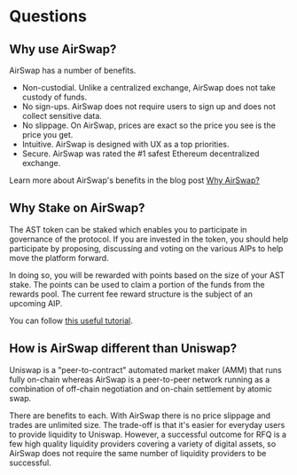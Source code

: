 # Questions

## Why use AirSwap?

AirSwap has a number of benefits.

* Non-custodial. Unlike a centralized exchange, AirSwap does not take custody of funds.
* No sign-ups. AirSwap does not require users to sign up and does not collect sensitive data.
* No slippage. On AirSwap, prices are exact so the price you see is the price you get.
* Intuitive. AirSwap is designed with UX as a top priorities.
* Secure. AirSwap was rated the \#1 safest Ethereum decentralized exchange.

Learn more about AirSwap's benefits in the blog post [Why AirSwap?](https://medium.com/fluidity/why-airswap-62ff8b4ee81d)

## Why Stake on AirSwap?

The AST token can be staked which enables you to participate in governance of the protocol. If you are invested in the token, you should help participate by proposing, discussing and voting on the various AIPs to help move the platform forward.

In doing so, you will be rewarded with points based on the size of your AST stake. The points can be used to claim a portion of the funds from the rewards pool. The current fee reward structure is the subject of an upcoming AIP.

You can follow [this useful tutorial](guides/voters.md).

## How is AirSwap different than Uniswap?

Uniswap is a "peer-to-contract" automated market maker \(AMM\) that runs fully on-chain whereas AirSwap is a peer-to-peer network running as a combination of off-chain negotiation and on-chain settlement by atomic swap.

There are benefits to each. With AirSwap there is no price slippage and trades are unlimited size. The trade-off is that it's easier for everyday users to provide liquidity to Uniswap. However, a successful outcome for RFQ is a few high quality liquidity providers covering a variety of digital assets, so AirSwap does not require the same number of liquidity providers to be successful.

